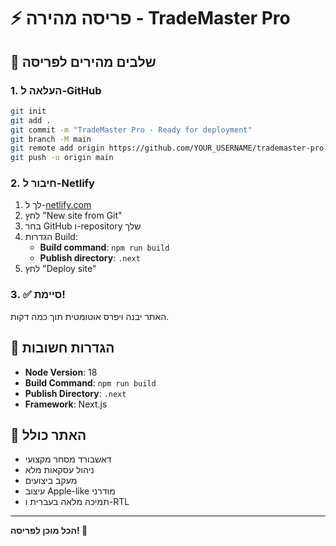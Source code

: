 # ⚡ פריסה מהירה - TradeMaster Pro

## 🚀 שלבים מהירים לפריסה

### 1. העלאה ל-GitHub
```bash
git init
git add .
git commit -m "TradeMaster Pro - Ready for deployment"
git branch -M main
git remote add origin https://github.com/YOUR_USERNAME/trademaster-pro.git
git push -u origin main
```

### 2. חיבור ל-Netlify
1. לך ל-[netlify.com](https://netlify.com)
2. לחץ "New site from Git"
3. בחר GitHub ו-repository שלך
4. הגדרות Build:
   - **Build command**: `npm run build`
   - **Publish directory**: `.next`
5. לחץ "Deploy site"

### 3. ✅ סיימת!
האתר יבנה ויפרס אוטומטית תוך כמה דקות.

## 🔧 הגדרות חשובות

- **Node Version**: 18
- **Build Command**: `npm run build`
- **Publish Directory**: `.next`
- **Framework**: Next.js

## 📱 האתר כולל

- דאשבורד מסחר מקצועי
- ניהול עסקאות מלא
- מעקב ביצועים
- עיצוב Apple-like מודרני
- תמיכה מלאה בעברית ו-RTL

---

**הכל מוכן לפריסה! 🎯**
